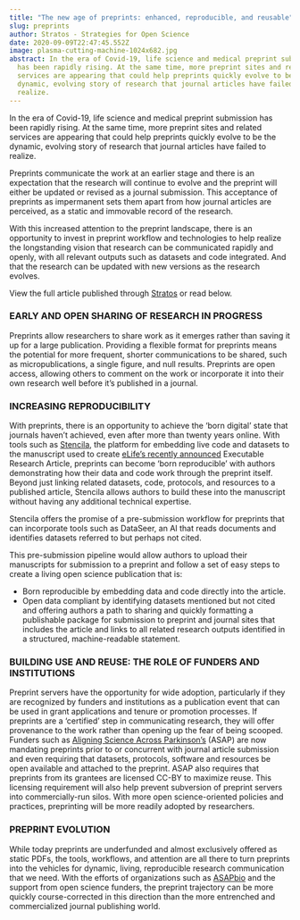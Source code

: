 ```yaml
---
title: "The new age of preprints: enhanced, reproducible, and reusable"
slug: preprints
author: Stratos - Strategies for Open Science
date: 2020-09-09T22:47:45.552Z
image: plasma-cutting-machine-1024x682.jpg
abstract: In the era of Covid-19, life science and medical preprint submission
  has been rapidly rising. At the same time, more preprint sites and related
  services are appearing that could help preprints quickly evolve to be the
  dynamic, evolving story of research that journal articles have failed to
  realize.
---
```

In the era of Covid-19, life science and medical preprint submission has been rapidly rising. At the same time, more preprint sites and related services are appearing that could help preprints quickly evolve to be the dynamic, evolving story of research that journal articles have failed to realize.

Preprints communicate the work at an earlier stage and there is an expectation that the research will continue to evolve and the preprint will either be updated or revised as a journal submission. This acceptance of preprints as impermanent sets them apart from how journal articles are perceived, as a static and immovable record of the research.

With this increased attention to the preprint landscape, there is an opportunity to invest in preprint workflow and technologies to help realize the longstanding vision that research can be communicated rapidly and openly, with all relevant outputs such as datasets and code integrated. And that the research can be updated with new versions as the research evolves.

View the full article published through [Stratos](https://strategiesos.org/2020/09/09/the-new-age-of-preprints-enhanced-reproducible-and-reusable/) or read below.

### EARLY AND OPEN SHARING OF RESEARCH IN PROGRESS

Preprints allow researchers to share work as it emerges rather than saving it up for a large publication. Providing a flexible format for preprints means the potential for more frequent, shorter communications to be shared, such as micropublications, a single figure, and null results. Preprints are open access, allowing others to comment on the work or incorporate it into their own research well before it’s published in a journal.

### INCREASING REPRODUCIBILITY

With preprints, there is an opportunity to achieve the ‘born digital’ state that journals haven’t achieved, even after more than twenty years online. With tools such as [Stencila](https://stenci.la/), the platform for embedding live code and datasets to the manuscript used to create [eLife’s recently announced](https://elifesciences.org/labs/dc5acbde/welcome-to-a-new-era-of-reproducible-publishing) Executable Research Article, preprints can become ‘born reproducible’ with authors demonstrating how their data and code work through the preprint itself. Beyond just linking related datasets, code, protocols, and resources to a published article, Stencila allows authors to build these into the manuscript without having any additional technical expertise.

Stencila offers the promise of a pre-submission workflow for preprints that can incorporate tools such as DataSeer, an AI that reads documents and identifies datasets referred to but perhaps not cited.

This pre-submission pipeline would allow authors to upload their manuscripts for submission to a preprint and follow a set of easy steps to create a living open science publication that is:

* Born reproducible by embedding data and code directly into the article.
* Open data compliant by identifying datasets mentioned but not cited and offering authors a path to sharing and quickly formatting a publishable package for submission to preprint and journal sites that includes the article and links to all related research outputs identified in a structured, machine-readable statement.

### BUILDING USE AND REUSE: THE ROLE OF FUNDERS AND INSTITUTIONS

Preprint servers have the opportunity for wide adoption, particularly if they are recognized by funders and institutions as a publication event that can be used in grant applications and tenure or promotion processes. If preprints are a ‘certified’ step in communicating research, they will offer provenance to the work rather than opening up the fear of being scooped. Funders such as [Aligning Science Across Parkinson’s](https://parkinsonsroadmap.org/) (ASAP) are now mandating preprints prior to or concurrent with journal article submission and even requiring that datasets, protocols, software and resources be open available and attached to the preprint. ASAP also requires that preprints from its grantees are licensed CC-BY to maximize reuse. This licensing requirement will also help prevent subversion of preprint servers into commercially-run silos. With more open science-oriented policies and practices, preprinting will be more readily adopted by researchers.

### PREPRINT EVOLUTION

While today preprints are underfunded and almost exclusively offered as static PDFs, the tools, workflows, and attention are all there to turn preprints into the vehicles for dynamic, living, reproducible research communication that we need. With the efforts of organizations such as [ASAPbio](https://asapbio.org/) and the support from open science funders, the preprint trajectory can be more quickly course-corrected in this direction than the more entrenched and commercialized journal publishing world.